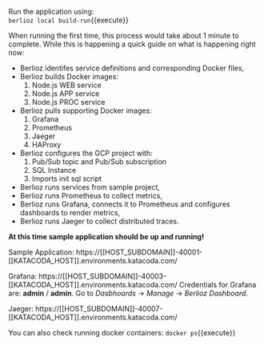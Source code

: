 Run the application using:  
`berlioz local build-run`{{execute}}

When running the first time, this process would take about 1 minute to complete. While this is happening a quick guide on what is happening right now:

* Berlioz identifes service definitions and corresponding Docker files,
* Berlioz builds Docker images:
  1. Node.js WEB service
  2. Node.js APP service
  3. Node.js PROC service
* Berlioz pulls supporting Docker images:
  1. Grafana
  2. Prometheus
  3. Jaeger
  4. HAProxy
* Berlioz configures the GCP project with:
  1. Pub/Sub topic and Pub/Sub subscription
  2. SQL Instance
  3. Imports init sql script
* Berlioz runs services from sample project,
* Berlioz runs Prometheus to collect metrics,
* Berlioz runs Grafana, connects it to Prometheus and configures dashboards to render metrics,
* Berlioz runs Jaeger to collect distributed traces.

**At this time sample application should be up and running!**

Sample Application: https://[[HOST_SUBDOMAIN]]-40001-[[KATACODA_HOST]].environments.katacoda.com/

Grafana: https://[[HOST_SUBDOMAIN]]-40003-[[KATACODA_HOST]].environments.katacoda.com/
Credentials for Grafana are: **admin** / **admin**. Go to *Dasbhoards* -> *Manage* -> *Berlioz Dashboard*.

Jaeger: https://[[HOST_SUBDOMAIN]]-40007-[[KATACODA_HOST]].environments.katacoda.com/


You can also check running docker containers:
`docker ps`{{execute}}
